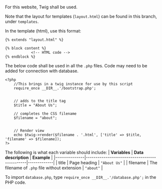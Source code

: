 For this website, Twig shall be used.

Note that the layout for templates (`layout.html`) can be found in this branch, under `templates`.

In the template (html), use this format:
```
{% extends "layout.html" %}

{% block content %}
            <!-- HTML code -->
{% endblock %}
```

The below code shall be used in all the `.php` files. Code may need to be added for connection with database.
```
<?php
    //This brings in a twig instance for use by this script
    require_once __DIR__.'/bootstrap.php';

    
    // adds to the title tag
    $title = "About Us";
    
    // completes the CSS filename
    $filename = "about";
    
    
    // Render view
    echo $twig->render($filename . '.html', ['title' => $title, 'filename' => $filename]);
?>
```

The following is what each variable should include:
| **Variables** | **Data description**                          | **Example** |
|---------------|-----------------------------------------------|-------------|
| title         | Page heading                                  | `"About Us"`    |
| filename      | The filename of `.php` file without extension | `"about"`      |



To import `database.php`, type `require_once __DIR__.'/database.php';` in the PHP code.

